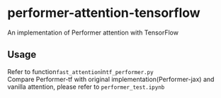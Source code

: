 # performer-attention-tensorflow
An implementation of Performer attention with TensorFlow

## Usage
Refer to function`fast_attention`in`tf_performer.py`  
Compare Performer-tf with original implementation(Performer-jax) and vanilla attention, please refer to `performer_test.ipynb` 
